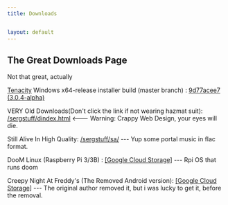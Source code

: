 ```yaml
---
title: Downloads


layout: default
---
```


## The Great Downloads Page

Not that great, actually

[Tenacity](https://github.com/tenacityteam/tenacity) Windows x64-release installer build (master branch) : [9d77acee7 (3.0.4-alpha)](https://storage.googleapis.com/sage-momentum-140108.appspot.com/tenacity-win-3.0.4-x64.exe)

VERY Old Downloads(Don't click the link if not wearing hazmat suit): [/sergstuff/dindex.html](/sergstuff/dindex.html) <--- Warning: Crappy Web Design, your eyes will die.

Still Alive In High Quality: [/sergstuff/sa/](/sergstuff/sa/) --- Yup some portal music in flac format.

DooM Linux (Raspberry Pi 3/3B) : [[Google Cloud Storage]](https://storage.googleapis.com/sage-momentum-140108.appspot.com/doomlin.img) --- Rpi OS that runs doom

Creepy Night At Freddy's (The Removed Android version): [[Google Cloud Storage]](https://storage.googleapis.com/sage-momentum-140108.appspot.com/cnaf-android-shipping-arm64-es2.apk) --- The original author removed it, but i was lucky to get it, before the removal.
